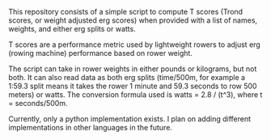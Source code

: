 This repository consists of a simple script to compute T scores (Trond scores, or weight adjusted erg scores) when provided with a list of names, weights, and either erg splits or watts. 

T scores are a performance metric used by lightweight rowers to adjust erg (rowing machine) performance based on rower weight. 

The script can take in rower weights in either pounds or kilograms, but not both. It can also read data as both erg splits (time/500m, for example a 1:59.3 split means it takes the rower 1 minute and 59.3 seconds to row 500 meters) or watts. The conversion formula used is watts = 2.8 / (t^3), where t = seconds/500m. 

Currently, only a python implementation exists. I plan on adding different implementations in other languages in the future.
